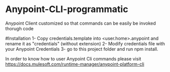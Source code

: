 # Anypoint-CLI-programmatic
Anypoint Client customized so that commands can be easily be invoked thorugh code


#Installation
1- Copy credentials.template into <user.home>\.anypoint  and rename it as "credentials" (without extension)
2- Modify credentials file with your Anypoint Credentials
3- go to this project folder and run npm install.

In order to know how to user Anypoint Cli commands please visit https://docs.mulesoft.com/runtime-manager/anypoint-platform-cli

